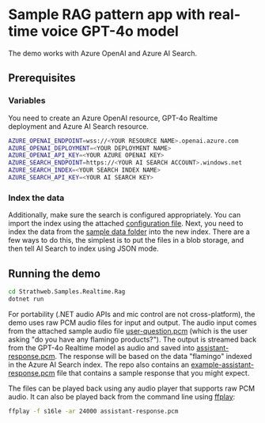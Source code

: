 # Sample RAG pattern app with real-time voice GPT-4o model

The demo works with Azure OpenAI and Azure AI Search.

## Prerequisites

### Variables

You need to create an Azure OpenAI resource, GPT-4o Realtime deployment and Azure AI Search resource.

```bash
AZURE_OPENAI_ENDPOINT=wss://<YOUR RESOURCE NAME>.openai.azure.com
AZURE_OPENAI_DEPLOYMENT=<YOUR DEPLOYMENT NAME>
AZURE_OPENAI_API_KEY=<YOUR AZURE OPENAI KEY>
AZURE_SEARCH_ENDPOINT=https://<YOUR AI SEARCH ACCOUNT>.windows.net
AZURE_SEARCH_INDEX=<YOUR SEARCH INDEX NAME>
AZURE_SEARCH_API_KEY=<YOUR AI SEARCH KEY>
```

### Index the data

Additionally, make sure the search is configured appropriately. You can import the index using the attached [configuration file](./resources/search_config.json). 
Next, you need to index the data from the [sample data folder](./resources/sample_data/) into the new index. There are a few ways to do this, the simplest is to put the files in a blob storage, and then tell AI Search to index using JSON mode.

## Running the demo

```bash
cd Strathweb.Samples.Realtime.Rag
dotnet run
```

For portability (.NET audio APIs and mic control are not cross-platform), the demo uses raw PCM audio files for input and output. The audio input comes from the attached sample audio file [user-question.pcm]((./Strathweb.Samples.Realtime.Rag/user-question.pcm)) (which is the user asking "do you have any flamingo products?"). The output is streamed back from the GPT-4o Realtime model as audio and saved into [assistant-response.pcm]((./Strathweb.Samples.Realtime.Rag/assistant-response.pcm)). The response will be based on the data "flamingo" indexed in the Azure AI Search index. The repo also contains an [example-assistant-response.pcm](./Strathweb.Samples.Realtime.Rag/example-assistant-response.pcm) file that contains a sample response that you might expect.

The files can be played back using any audio player that supports raw PCM audio. It can also be played back from the command line using [ffplay](https://www.ffmpeg.org/ffplay.html):

```bash
ffplay -f s16le -ar 24000 assistant-response.pcm
```